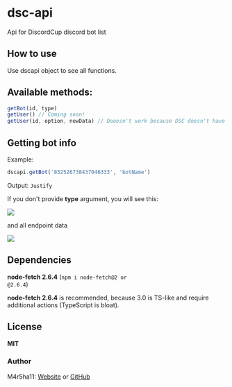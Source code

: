 # dsc-api
Api for DiscordCup discord bot list

## How to use
Use dscapi object to see all functions.

## Available methods:

```js
getBot(id, type)
getUser() // Coming soon!
getUser(id, option, newData) // Dooesn't work because DSC doesn't have endpoints for editing data
```

## Getting bot info
Example:

```js
dscapi.getBot('832526738437046333', 'botName')
```
Output:
```Justify```

If you don't provide **type** argument, you will see this:

<img src="/assets/types.png">

and all endpoint data

<img src="/assets/all.png">

## Dependencies
**node-fetch 2.6.4** (<code>npm i node-fetch@2 or @2.6.4</code>)

**node-fetch 2.6.4** is recommended, because 3.0 is TS-like and require additional actions (TypeScript is bloat).</p>

## License
**MIT**

### Author
M4r5ha11: [Website](https://m4r5ha11.com) or [GitHub](https://github.com/M4r5ha11)
